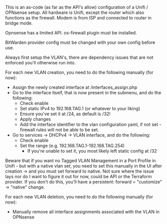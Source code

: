 This is an as-code (as far as the API's allow) configuration of a Unifi / OPNsense setup. All hardware is Unifi, except the router which also functions as the firewall. Modem is from ISP and connected to router in bridge mode.

Opnsense has a limited API. os-firewall plugin must be installed.

BitWarden provider config must be changed with your own config before use.

Always first setup the VLAN's, there are dependency issues that are not enforced you'll otherwise run into.

For each new VLAN creation, you need to do the following manually (for now):

* Assign the newly created interface at /interfaces_assign.php
* Go to the interface itself, that is now present in the submenu, and do the following:
  * Check enable
  * Set static IPv4 to 192.168.TAG.1 (or whatever to your liking)
  * Ensure you've set it at /24, as default is /32!
  * Apply changes
  * Add the interface identifier to the vlan configuration yaml, if not set - firewall rules will not be able to be set.
* Go to services -> DHCPv4 -> VLAN interface, and do the following:
  * Check enable
  * Set the range (e.g. 192.168.TAG.1-192.168.TAG.254)
    * If you're unable to set it, you most likely left static config at /32

Beware that if you want no Tagged VLAN Management in a Port Profile in Unifi - but with a native vlan set, you need to set this manually in the UI after creation -> and you must set forward to native. Not sure where the issue lays nor do I want to figure it out for now, could be API or the Terraform provider. If you don't do this, you'll have a persistent: forward = "customize" -> "native" change.

For each new VLAN deletion, you need to do the following manually (for now):

* Manually remove all interface assignments associated with the VLAN in OPNsense